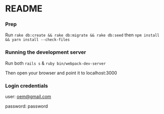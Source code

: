 # README

### Prep

Run `rake db:create && rake db:migrate && rake db:seed` then `npm install && yarn install --check-files`

### Running the development server

Run both `rails s` & `ruby bin/webpack-dev-server`

Then open your browser and point it to localhost:3000

### Login credentials

user: oem@gmail.com

password: password
